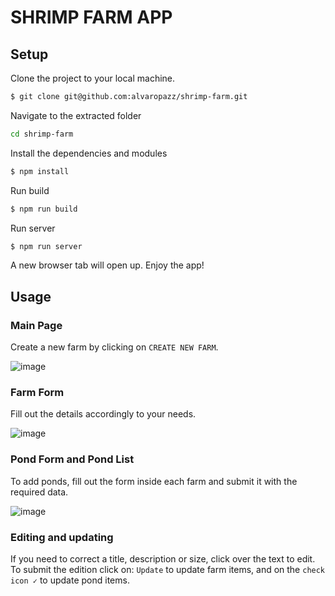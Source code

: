 # SHRIMP FARM APP

## Setup

Clone the project to your local machine.

```sh
$ git clone git@github.com:alvaropazz/shrimp-farm.git
```

Navigate to the extracted folder
```sh 
cd shrimp-farm
```

Install the dependencies and modules
```sh
$ npm install
```

Run build
```sh
$ npm run build
```

Run server
```sh
$ npm run server
```

A new browser tab will open up. 
Enjoy the app!

## Usage

### Main Page

Create a new farm by clicking on `CREATE NEW FARM`.

![image](https://user-images.githubusercontent.com/58086801/95707590-89c76e00-0c1f-11eb-8652-1fd5407873dd.png)

### Farm Form 

Fill out the details accordingly to your needs.

![image](https://user-images.githubusercontent.com/58086801/95707634-acf21d80-0c1f-11eb-8c3c-6be3e2ba89db.png)

### Pond Form and Pond List

To add ponds, fill out the form inside each farm and submit it with the required data.

![image](https://user-images.githubusercontent.com/58086801/95707726-f478a980-0c1f-11eb-97f3-bd8c316b95b6.png)

### Editing and updating

If you need to correct a title, description or size, click over the text to edit.
To submit the edition click on: `Update` to update farm items, and on the `check icon ✓`  to update pond items.